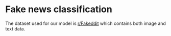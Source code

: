 # Fake news classification

The dataset used for our model is [r/Fakeddit](https://arxiv.org/abs/1911.03854) which contains both image and text data.
